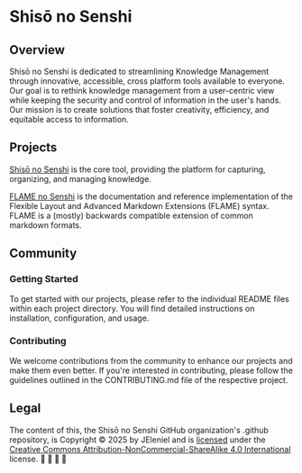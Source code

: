 # Shisō no Senshi

## Overview

Shisō no Senshi is dedicated to streamlining Knowledge Management through innovative, accessible, cross platform tools available to everyone. Our goal is to rethink knowledge management from a user-centric view while keeping the security and control of information in the user's hands. Our mission is to create solutions that foster creativity, efficiency, and equitable access to information.

## Projects

[Shisō no Senshi](<https://github.com/Shiso-no-Senshi/shiso-no-senshi>) is the core tool, providing the platform for capturing, organizing, and managing knowledge.

[FLAME no Senshi](<>) is the documentation and reference implementation of the Flexible Layout and Advanced Markdown Extensions (FLAME) syntax. FLAME is a (mostly) backwards compatible extension of common markdown formats.

## Community

### Getting Started

To get started with our projects, please refer to the individual README files within each project directory. You will find detailed instructions on installation, configuration, and usage.

### Contributing

We welcome contributions from the community to enhance our projects and make them even better. If you're interested in contributing, please follow the guidelines outlined in the CONTRIBUTING.md file of the respective project.

## Legal

 The content of this, the Shisō no Senshi GitHub organization's .github repository, is Copyright © 2025 by JEleniel and is [licensed](<LICENSE.md>) under the [Creative Commons Attribution-NonCommercial-ShareAlike 4.0 International](<https://creativecommons.org/licenses/by-nc-sa/4.0/>) license. **🅭 🅯 🄏 🄎**
